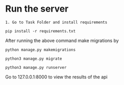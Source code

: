 # Run the server

`1. Go to Task Folder and install requirements`

`pip install -r requirements.txt`

After running the above command make migrations by 

`python manage.py makemigrations`

`python3 manage.py migrate`

`python3 manage.py runserver`

Go to 127.0.0.1:8000 to view the results of the api


